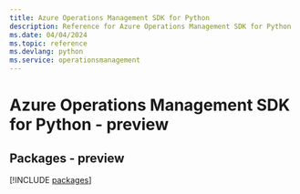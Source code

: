 ```yaml
---
title: Azure Operations Management SDK for Python
description: Reference for Azure Operations Management SDK for Python
ms.date: 04/04/2024
ms.topic: reference
ms.devlang: python
ms.service: operationsmanagement
---
```

# Azure Operations Management SDK for Python - preview
## Packages - preview
[!INCLUDE [packages](operations-management-index.md)]